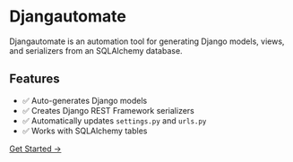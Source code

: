 # Djangautomate

Djangautomate is an automation tool for generating Django models, views, and serializers from an SQLAlchemy database.

## Features
- ✅ Auto-generates Django models
- ✅ Creates Django REST Framework serializers
- ✅ Automatically updates `settings.py` and `urls.py`
- ✅ Works with SQLAlchemy tables

[Get Started →](installation.md)
